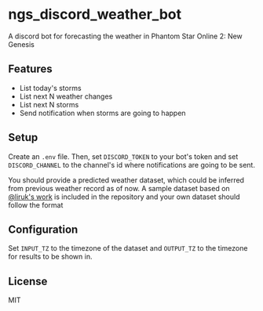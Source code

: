 # ngs_discord_weather_bot

A discord bot for forecasting the weather in Phantom Star Online 2: New Genesis

## Features
* List today's storms
* List next N weather changes
* List next N storms
* Send notification when storms are going to happen

## Setup

Create an `.env` file.
Then, set `DISCORD_TOKEN` to your bot's token and set `DISCORD_CHANNEL` to the channel's id where notifications are going to be sent.

You should provide a predicted weather dataset, which could be inferred from previous weather record as of now.
A sample dataset based on [@liruk's work](https://docs.google.com/spreadsheets/d/1Nf4NSSUhhX4EcsIFzdRYJSsJXWAH4_8Rg7b58oaTwag/edit#gid=18583798) is included in the repository and your own dataset should follow the format

## Configuration
Set `INPUT_TZ` to the timezone of the dataset and `OUTPUT_TZ` to the timezone for results to be shown in.

## License
MIT
